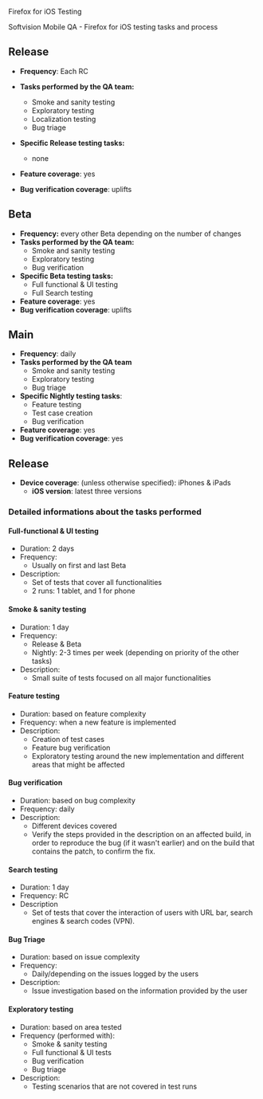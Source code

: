 Firefox for iOS Testing

Softvision Mobile QA - Firefox for iOS testing tasks and process

## Release

* **Frequency**: Each RC

* **Tasks performed by the QA team:**

   * Smoke and sanity testing
   * Exploratory testing
   * Localization testing
   * Bug triage
* **Specific Release testing tasks:**
   *  none
* **Feature coverage**: yes
* **Bug verification coverage**: uplifts

## Beta 

* **Frequency:** every other Beta depending on the number of changes
* **Tasks performed by the QA team:**
   * Smoke and sanity testing
   * Exploratory testing
   * Bug verification
* **Specific Beta testing tasks:**
   * Full functional & UI testing
   * Full Search testing
* **Feature coverage**: yes
* **Bug verification coverage**: uplifts

## Main

* **Frequency**: daily 
* **Tasks performed by the QA team**
   * Smoke and sanity testing
   * Exploratory testing
   * Bug triage
* **Specific Nightly testing tasks**:
   * Feature testing
   * Test case creation
   * Bug verification
* **Feature coverage**: yes
* **Bug verification coverage**: yes

## Release

* **Device coverage**: (unless otherwise specified): iPhones & iPads
   * **iOS version**: latest three versions
   
### Detailed informations about the tasks performed

#### Full-functional & UI testing

* Duration: 2 days 
* Frequency:
    * Usually on first and last Beta
* Description: 
    * Set of tests that cover all functionalities 
    * 2 runs: 1 tablet, and 1 for phone


#### Smoke & sanity testing

* Duration: 1 day
* Frequency: 
    * Release & Beta
    * Nightly: 2-3 times per week (depending on priority of the other tasks)
* Description:
    * Small suite of tests focused on all major functionalities 


#### Feature testing

* Duration: based on feature complexity
* Frequency: when a new feature is implemented
* Description:
    * Creation of test cases
    * Feature bug verification
    * Exploratory testing around the new implementation and different areas that might be affected

#### Bug verification

* Duration: based on bug complexity
* Frequency: daily
* Description:
    * Different devices covered
    * Verify the steps provided in the description on an affected build, in order to reproduce the bug (if it wasn't earlier) and on the build that contains the patch, to confirm the fix.

#### Search testing

   * Duration: 1 day
   * Frequency: RC
   * Description
      * Set of tests that cover the interaction of users with URL bar, search engines & search codes (VPN).

#### Bug Triage

* Duration: based on issue complexity
* Frequency: 
    * Daily/depending on the issues logged by the users 
* Description:
    * Issue investigation based on the information provided by the user

#### Exploratory testing

* Duration: based on area tested
* Frequency (performed with): 
    * Smoke & sanity testing
    * Full functional & UI tests
    * Bug verification
    * Bug triage
* Description:
    * Testing scenarios that are not covered in test runs
